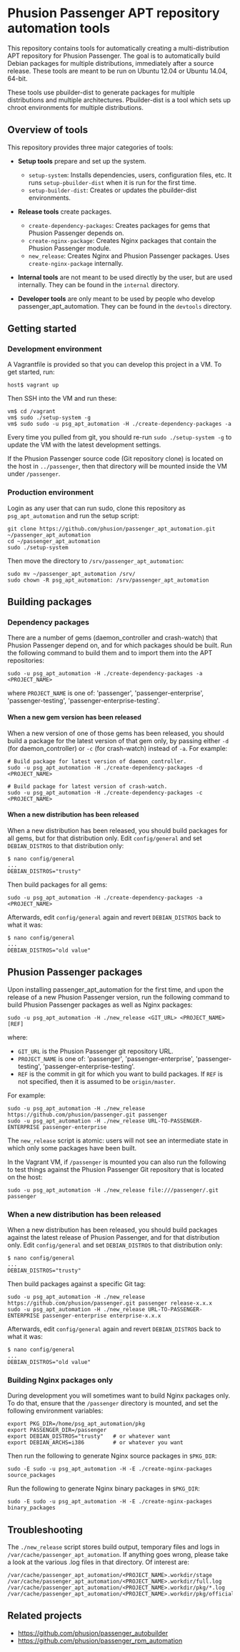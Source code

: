 # Phusion Passenger APT repository automation tools

This repository contains tools for automatically creating a multi-distribution APT repository for Phusion Passenger. The goal is to automatically build Debian packages for multiple distributions, immediately after a source release. These tools are meant to be run on Ubuntu 12.04 or Ubuntu 14.04, 64-bit.

These tools use pbuilder-dist to generate packages for multiple distributions and multiple architectures. Pbuilder-dist is a tool which sets up chroot environments for multiple distributions.

## Overview of tools

This repository provides three major categories of tools:

 * **Setup tools** prepare and set up the system.

    * `setup-system`: Installs dependencies, users, configuration files, etc. It runs `setup-pbuilder-dist` when it is run for the first time.
    * `setup-builder-dist`: Creates or updates the pbuilder-dist environments.

 * **Release tools** create packages.

    * `create-dependency-packages`: Creates packages for gems that Phusion Passenger depends on.
    * `create-nginx-package`: Creates Nginx packages that contain the Phusion Passenger module.
    * `new_release`: Creates Nginx and Phusion Passenger packages. Uses `create-nginx-package` internally.

 * **Internal tools** are not meant to be used directly by the user, but are used internally. They can be found in the `internal` directory.

 * **Developer tools** are only meant to be used by people who develop passenger_apt_automation. They can be found in the `devtools` directory.

## Getting started

### Development environment

A Vagrantfile is provided so that you can develop this project in a VM. To get started, run:

    host$ vagrant up

Then SSH into the VM and run these:

    vm$ cd /vagrant
    vm$ sudo ./setup-system -g
    vm$ sudo sudo -u psg_apt_automation -H ./create-dependency-packages -a

Every time you pulled from git, you should re-run `sudo ./setup-system -g` to update the VM with the latest development settings.

If the Phusion Passenger source code (Git repository clone) is located on the host in `../passenger`, then that directory will be mounted inside the VM under `/passenger`.

### Production environment

Login as any user that can run sudo, clone this repository as `psg_apt_automation` and run the setup script:

    git clone https://github.com/phusion/passenger_apt_automation.git ~/passenger_apt_automation
    cd ~/passenger_apt_automation
    sudo ./setup-system

Then move the directory to `/srv/passenger_apt_automation`:

    sudo mv ~/passenger_apt_automation /srv/
    sudo chown -R psg_apt_automation: /srv/passenger_apt_automation

## Building packages

### Dependency packages

There are a number of gems (daemon_controller and crash-watch) that Phusion Passenger depend on, and for which packages should be built. Run the following command to build them and to import them into the APT repositories:

    sudo -u psg_apt_automation -H ./create-dependency-packages -a <PROJECT_NAME>

where `PROJECT_NAME` is one of: 'passenger', 'passenger-enterprise', 'passenger-testing', 'passenger-enterprise-testing'.

#### When a new gem version has been released

When a new version of one of those gems has been released, you should build a package for the latest version of that gem only, by passing either `-d` (for daemon_controller) or `-c` (for crash-watch) instead of `-a`. For example:

    # Build package for latest version of daemon_controller.
    sudo -u psg_apt_automation -H ./create-dependency-packages -d <PROJECT_NAME>

    # Build package for latest version of crash-watch.
    sudo -u psg_apt_automation -H ./create-dependency-packages -c <PROJECT_NAME>

#### When a new distribution has been released

When a new distribution has been released, you should build packages for all gems, but for that distribution only. Edit `config/general` and set `DEBIAN_DISTROS` to that distribution only:

    $ nano config/general
    ...
    DEBIAN_DISTROS="trusty"

Then build packages for all gems:

    sudo -u psg_apt_automation -H ./create-dependency-packages -a <PROJECT_NAME>

Afterwards, edit `config/general` again and revert `DEBIAN_DISTROS` back to what it was:

    $ nano config/general
    ...
    DEBIAN_DISTROS="old value"

## Phusion Passenger packages

Upon installing passenger_apt_automation for the first time, and upon the release of a new Phusion Passenger version, run the following command to build Phusion Passenger packages as well as Nginx packages:

    sudo -u psg_apt_automation -H ./new_release <GIT_URL> <PROJECT_NAME> [REF]

where:

 * `GIT_URL` is the Phusion Passenger git repository URL.
 * `PROJECT_NAME` is one of: 'passenger', 'passenger-enterprise', 'passenger-testing', 'passenger-enterprise-testing'.
 * `REF` is the commit in git for which you want to build packages. If `REF` is not specified, then it is assumed to be `origin/master`.

For example:

    sudo -u psg_apt_automation -H ./new_release https://github.com/phusion/passenger.git passenger
    sudo -u psg_apt_automation -H ./new_release URL-TO-PASSENGER-ENTERPRISE passenger-enterprise

The `new_release` script is atomic: users will not see an intermediate state in which only some packages have been built.

In the Vagrant VM, if `/passenger` is mounted you can also run the following to test things against the Phusion Passenger Git repository that is located on the host:

    sudo -u psg_apt_automation -H ./new_release file:///passenger/.git passenger

### When a new distribution has been released

When a new distribution has been released, you should build packages against the latest release of Phusion Passenger, and for that distribution only. Edit `config/general` and set `DEBIAN_DISTROS` to that distribution only:

    $ nano config/general
    ...
    DEBIAN_DISTROS="trusty"

Then build packages against a specific Git tag:

    sudo -u psg_apt_automation -H ./new_release https://github.com/phusion/passenger.git passenger release-x.x.x
    sudo -u psg_apt_automation -H ./new_release URL-TO-PASSENGER-ENTERPRISE passenger-enterprise enterprise-x.x.x

Afterwards, edit `config/general` again and revert `DEBIAN_DISTROS` back to what it was:

    $ nano config/general
    ...
    DEBIAN_DISTROS="old value"

### Building Nginx packages only

During development you will sometimes want to build Nginx packages only. To do that, ensure that the `/passenger` directory is mounted, and set the following environment variables:

    export PKG_DIR=/home/psg_apt_automation/pkg
    export PASSENGER_DIR=/passenger
    export DEBIAN_DISTROS="trusty"   # or whatever want
    export DEBIAN_ARCHS=i386         # or whatever you want

Then run the following to generate Nginx source packages in `$PKG_DIR`:

    sudo -E sudo -u psg_apt_automation -H -E ./create-nginx-packages source_packages

Run the following to generate Nginx binary packages in `$PKG_DIR`:

    sudo -E sudo -u psg_apt_automation -H -E ./create-nginx-packages binary_packages

## Troubleshooting

The `./new_release` script stores build output, temporary files and logs in `/var/cache/passenger_apt_automation`. If anything goes wrong, please take a look at the various .log files in that directory. Of interest are:

    /var/cache/passenger_apt_automation/<PROJECT_NAME>.workdir/stage
    /var/cache/passenger_apt_automation/<PROJECT_NAME>.workdir/full.log
    /var/cache/passenger_apt_automation/<PROJECT_NAME>.workdir/pkg/*.log
    /var/cache/passenger_apt_automation/<PROJECT_NAME>.workdir/pkg/official/*.log

## Related projects

 * https://github.com/phusion/passenger_autobuilder
 * https://github.com/phusion/passenger_rpm_automation
